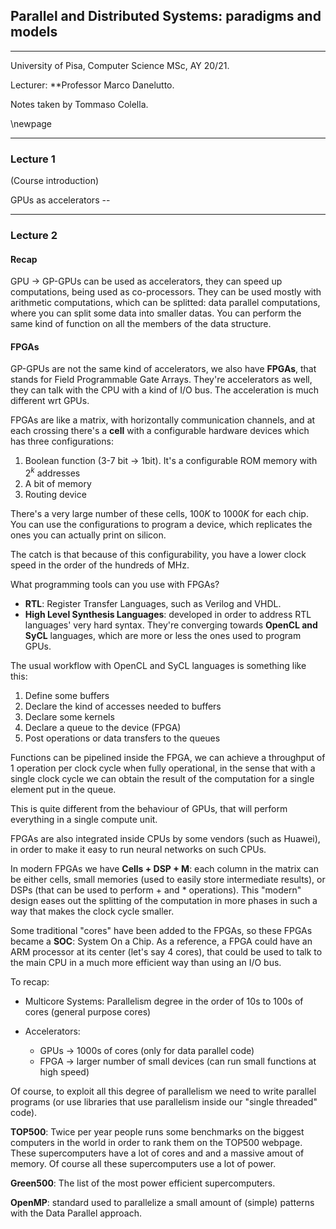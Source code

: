 ## Parallel and Distributed Systems: paradigms and models

---

University of Pisa, Computer Science MSc, AY 20/21.

Lecturer: **Professor Marco Danelutto.

Notes taken by Tommaso Colella.

\newpage

---

### Lecture 1

(Course introduction)

GPUs as accelerators --

---

### Lecture 2

#### Recap

GPU $\rightarrow$ GP-GPUs can be used as accelerators, they can speed up computations, being used as co-processors. They can be used mostly with arithmetic computations, which can be splitted: data parallel computations, where you can split some data into smaller datas. You can perform the same kind of function on all the members of the data structure.

#### FPGAs

GP-GPUs are not the same kind of accelerators, we also have **FPGAs**, that stands for Field Programmable Gate Arrays.  They're accelerators as well, they can talk with the CPU with a kind of I/O bus. The acceleration is much different wrt GPUs. 

FPGAs are like a matrix, with horizontally communication channels, and at each crossing there's a **cell** with a configurable hardware devices which has three configurations:

1. Boolean function (3-7 bit $\to$ 1bit). It's a configurable ROM memory with $2^k$ addresses
2. A bit of memory
3. Routing device

There's a very large number of these cells, $100K$ to $1000K$ for each chip. You can use the configurations to program a device, which replicates the ones you can actually print on silicon.

The catch is that because of this configurability, you have a lower clock speed in the order of the hundreds of MHz. 

What programming tools can you use with FPGAs?

- **RTL**: Register Transfer Languages, such as Verilog and VHDL.
- **High Level Synthesis Languages**: developed in order to address RTL languages' very hard syntax. They're converging towards **OpenCL and SyCL** languages, which are more or less the ones used to program GPUs.

The usual workflow with OpenCL and SyCL languages is something like this:

1. Define some buffers
2. Declare the kind of accesses needed to buffers
3. Declare some kernels
4. Declare a queue to the device (FPGA)
5. Post operations or data transfers to the queues

Functions can be pipelined inside the FPGA, we can achieve a throughput of 1 operation per clock cycle when fully operational, in the sense that with a single clock cycle we can obtain the result of the computation for a single element put in the queue.

This is quite different from the behaviour of GPUs, that will perform everything in a single compute unit.

FPGAs are also integrated inside CPUs by some vendors (such as Huawei), in order to make it easy to run neural networks on such CPUs.

In modern FPGAs we have **Cells + DSP + M**: each column in the matrix can be either cells, small memories (used to easily store intermediate results), or DSPs (that can be used to perform $+$ and $*$ operations). This "modern" design eases out the splitting of the computation in more phases in such a way that makes the clock cycle smaller.

Some traditional "cores" have been added to the FPGAs, so these FPGAs became a **SOC**: System On a Chip. As a reference, a FPGA could have an ARM processor at its center (let's say 4 cores), that could be used to talk to the main CPU in a much more efficient way than using an I/O bus.

To recap:

- Multicore Systems: Parallelism degree in the order of 10s to 100s of cores (general purpose cores)

- Accelerators: 
  - GPUs $\to$ 1000s of cores (only for data parallel code)
  - FPGA $\to$ larger number of small devices (can run small functions at high speed)

Of course, to exploit all this degree of parallelism we need to write parallel programs (or use libraries that use parallelism inside our "single threaded" code).

**TOP500**: Twice per year people runs some benchmarks on the biggest computers in the world in order to rank them on the TOP500 webpage. These supercomputers have a lot of cores and and a massive amout of memory. Of course all these supercomputers use a lot of power.

**Green500**: The list of the most power efficient supercomputers. 

**OpenMP**: standard used to parallelize a small amount of (simple) patterns with the Data Parallel approach.